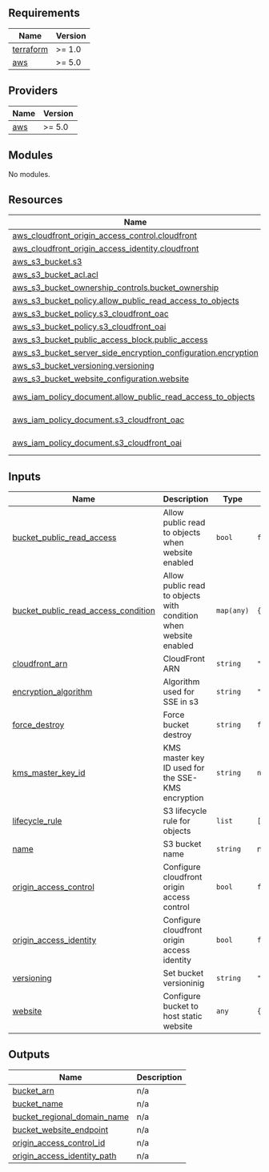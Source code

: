 ## Requirements

| Name | Version |
|------|---------|
| <a name="requirement_terraform"></a> [terraform](#requirement\_terraform) | >= 1.0 |
| <a name="requirement_aws"></a> [aws](#requirement\_aws) | >= 5.0 |

## Providers

| Name | Version |
|------|---------|
| <a name="provider_aws"></a> [aws](#provider\_aws) | >= 5.0 |

## Modules

No modules.

## Resources

| Name | Type |
|------|------|
| [aws_cloudfront_origin_access_control.cloudfront](https://registry.terraform.io/providers/hashicorp/aws/latest/docs/resources/cloudfront_origin_access_control) | resource |
| [aws_cloudfront_origin_access_identity.cloudfront](https://registry.terraform.io/providers/hashicorp/aws/latest/docs/resources/cloudfront_origin_access_identity) | resource |
| [aws_s3_bucket.s3](https://registry.terraform.io/providers/hashicorp/aws/latest/docs/resources/s3_bucket) | resource |
| [aws_s3_bucket_acl.acl](https://registry.terraform.io/providers/hashicorp/aws/latest/docs/resources/s3_bucket_acl) | resource |
| [aws_s3_bucket_ownership_controls.bucket_ownership](https://registry.terraform.io/providers/hashicorp/aws/latest/docs/resources/s3_bucket_ownership_controls) | resource |
| [aws_s3_bucket_policy.allow_public_read_access_to_objects](https://registry.terraform.io/providers/hashicorp/aws/latest/docs/resources/s3_bucket_policy) | resource |
| [aws_s3_bucket_policy.s3_cloudfront_oac](https://registry.terraform.io/providers/hashicorp/aws/latest/docs/resources/s3_bucket_policy) | resource |
| [aws_s3_bucket_policy.s3_cloudfront_oai](https://registry.terraform.io/providers/hashicorp/aws/latest/docs/resources/s3_bucket_policy) | resource |
| [aws_s3_bucket_public_access_block.public_access](https://registry.terraform.io/providers/hashicorp/aws/latest/docs/resources/s3_bucket_public_access_block) | resource |
| [aws_s3_bucket_server_side_encryption_configuration.encryption](https://registry.terraform.io/providers/hashicorp/aws/latest/docs/resources/s3_bucket_server_side_encryption_configuration) | resource |
| [aws_s3_bucket_versioning.versioning](https://registry.terraform.io/providers/hashicorp/aws/latest/docs/resources/s3_bucket_versioning) | resource |
| [aws_s3_bucket_website_configuration.website](https://registry.terraform.io/providers/hashicorp/aws/latest/docs/resources/s3_bucket_website_configuration) | resource |
| [aws_iam_policy_document.allow_public_read_access_to_objects](https://registry.terraform.io/providers/hashicorp/aws/latest/docs/data-sources/iam_policy_document) | data source |
| [aws_iam_policy_document.s3_cloudfront_oac](https://registry.terraform.io/providers/hashicorp/aws/latest/docs/data-sources/iam_policy_document) | data source |
| [aws_iam_policy_document.s3_cloudfront_oai](https://registry.terraform.io/providers/hashicorp/aws/latest/docs/data-sources/iam_policy_document) | data source |

## Inputs

| Name | Description | Type | Default | Required |
|------|-------------|------|---------|:--------:|
| <a name="input_bucket_public_read_access"></a> [bucket\_public\_read\_access](#input\_bucket\_public\_read\_access) | Allow public read to objects when website enabled | `bool` | `false` | no |
| <a name="input_bucket_public_read_access_condition"></a> [bucket\_public\_read\_access\_condition](#input\_bucket\_public\_read\_access\_condition) | Allow public read to objects with condition when website enabled | `map(any)` | `{}` | no |
| <a name="input_cloudfront_arn"></a> [cloudfront\_arn](#input\_cloudfront\_arn) | CloudFront ARN | `string` | `""` | no |
| <a name="input_encryption_algorithm"></a> [encryption\_algorithm](#input\_encryption\_algorithm) | Algorithm used for SSE in s3 | `string` | `"AES256"` | no |
| <a name="input_force_destroy"></a> [force\_destroy](#input\_force\_destroy) | Force bucket destroy | `string` | `false` | no |
| <a name="input_kms_master_key_id"></a> [kms\_master\_key\_id](#input\_kms\_master\_key\_id) | KMS master key ID used for the SSE-KMS encryption | `string` | `null` | no |
| <a name="input_lifecycle_rule"></a> [lifecycle\_rule](#input\_lifecycle\_rule) | S3 lifecycle rule for objects | `list` | `[]` | no |
| <a name="input_name"></a> [name](#input\_name) | S3 bucket name | `string` | n/a | yes |
| <a name="input_origin_access_control"></a> [origin\_access\_control](#input\_origin\_access\_control) | Configure cloudfront origin access control | `bool` | `false` | no |
| <a name="input_origin_access_identity"></a> [origin\_access\_identity](#input\_origin\_access\_identity) | Configure cloudfront origin access identity | `bool` | `false` | no |
| <a name="input_versioning"></a> [versioning](#input\_versioning) | Set bucket versioninig | `string` | `"Disabled"` | no |
| <a name="input_website"></a> [website](#input\_website) | Configure bucket to host static website | `any` | `{}` | no |

## Outputs

| Name | Description |
|------|-------------|
| <a name="output_bucket_arn"></a> [bucket\_arn](#output\_bucket\_arn) | n/a |
| <a name="output_bucket_name"></a> [bucket\_name](#output\_bucket\_name) | n/a |
| <a name="output_bucket_regional_domain_name"></a> [bucket\_regional\_domain\_name](#output\_bucket\_regional\_domain\_name) | n/a |
| <a name="output_bucket_website_endpoint"></a> [bucket\_website\_endpoint](#output\_bucket\_website\_endpoint) | n/a |
| <a name="output_origin_access_control_id"></a> [origin\_access\_control\_id](#output\_origin\_access\_control\_id) | n/a |
| <a name="output_origin_access_identity_path"></a> [origin\_access\_identity\_path](#output\_origin\_access\_identity\_path) | n/a |